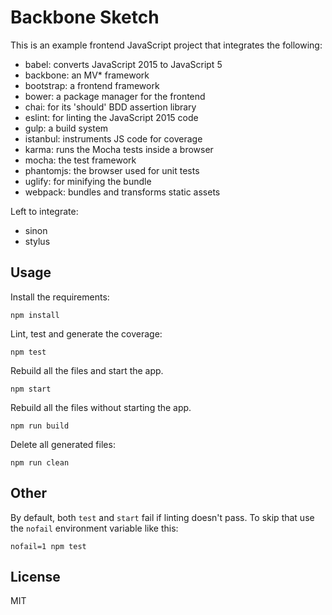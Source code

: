 # Backbone Sketch

This is an example frontend JavaScript project that integrates the following:

   * babel: converts JavaScript 2015 to JavaScript 5
   * backbone: an MV\* framework
   * bootstrap: a frontend framework
   * bower: a package manager for the frontend
   * chai: for its 'should' BDD assertion library
   * eslint: for linting the JavaScript 2015 code
   * gulp: a build system
   * istanbul: instruments JS code for coverage
   * karma: runs the Mocha tests inside a browser
   * mocha: the test framework
   * phantomjs: the browser used for unit tests
   * uglify: for minifying the bundle
   * webpack: bundles and transforms static assets

Left to integrate:

   * sinon
   * stylus

## Usage

Install the requirements:

    npm install

Lint, test and generate the coverage:

    npm test

Rebuild all the files and start the app.

    npm start

Rebuild all the files without starting the app.

    npm run build

Delete all generated files:

    npm run clean

## Other

By default, both `test` and `start` fail if linting doesn't pass. To skip that
use the `nofail` environment variable like this:

    nofail=1 npm test

## License

MIT
